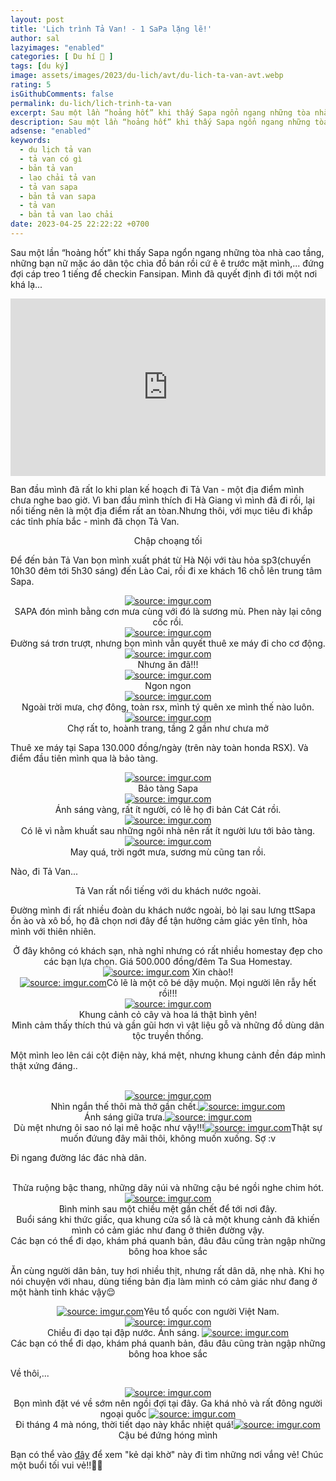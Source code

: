 ```yaml
---
layout: post
title: 'Lịch trình Tả Van! - 1 SaPa lặng lẽ!'
author: sal
lazyimages: "enabled"
categories: [ Du hí 🛫 ]
tags: [du ký]
image: assets/images/2023/du-lich/avt/du-lich-ta-van-avt.webp
rating: 5
isGithubComments: false
permalink: du-lich/lich-trinh-ta-van
excerpt: Sau một lần “hoảng hốt” khi thấy Sapa ngổn ngang những tòa nhà cao tầng, những bạn nữ mặc áo dân tộc chìa đồ bán rồi cứ ê ê trước mặt mình,... đứng đợi cáp treo 1 tiếng để checkin Fansipan. Mình đã quyết định đi tới một nơi khá lạ...
description: Sau một lần “hoảng hốt” khi thấy Sapa ngổn ngang những tòa nhà cao tầng, những bạn nữ mặc áo dân tộc chìa đồ bán rồi cứ ê ê trước mặt mình,... đứng đợi cáp treo 1 tiếng để checkin Fansipan. Mình đã quyết định đi tới một nơi khá lạ...
adsense: "enabled"
keywords:
  - du lịch tả van
  - tả van có gì
  - bản tả van
  - lao chải tả van
  - tả van sapa
  - bản tả van sapa
  - tả van
  - bản tả van lao chải
date: 2023-04-25 22:22:22 +0700
---
```


Sau một lần “hoảng hốt” khi thấy Sapa ngổn ngang những tòa nhà cao tầng, những bạn nữ mặc áo dân tộc chìa đồ bán rồi cứ ê ê trước mặt mình,... đứng đợi cáp treo 1 tiếng để checkin Fansipan. Mình đã quyết định đi tới một nơi khá lạ...

<div class="video-container">
<iframe width="1255" height="706" src="https://www.youtube.com/embed/AJzleuswNPU" title="TIMELAPSE Tả Van - SaPa 2023 - Lịch trình Tả Van! - 1 SaPa lặng lẽ!" frameborder="0" allow="accelerometer; autoplay; clipboard-write; encrypted-media; gyroscope; picture-in-picture; web-share" allowfullscreen></iframe>
</div>

<p>
Ban đầu mình đã rất lo khi plan kế hoạch đi Tả Van - một địa điểm mình chưa nghe bao giờ. Vì ban đầu mình thích đi Hà Giang vì mình đã đi rồi, lại nổi tiếng nên là một địa điểm rất an tòan.Nhưng thôi, với mục tiêu đi khắp các tỉnh phía bắc - mình đã chọn Tả Van.
</p>
<div class="content" style="text-align:center; ">
<img data-src="../../assets/images/2023/du-lich/ta-van/du-lich-ta-van-sapa-1.webp" class=" lazyload img-thumb lazyimg " /><br><span class="image-caption">Chập choạng tối</span></div>

Để đến bản Tả Van bọn mình xuất phát từ Hà Nội với tàu hỏa sp3(chuyến 10h30 đêm tới 5h30 sáng) đến Lào Cai, rồi đi xe khách 16 chỗ lên trung tâm Sapa.

<div class="content" style="text-align:center; "><a href="https://imgur.com/Nl3tvQi"><img src="https://i.imgur.com/Nl3tvQi.jpg" title="source: imgur.com" /></a><br><span class="image-caption">SAPA đón mình bằng cơn mưa cùng với đó là sương mù. Phen này lại công cốc rồi.</span></div>

<div class="content" style="text-align:center; "><a href="https://imgur.com/EYc5fSj"><img src="https://i.imgur.com/EYc5fSj.jpg" title="source: imgur.com" /></a><br><span class="image-caption">Đường sá trơn trượt, nhưng bọn mình vẫn quyết thuê xe máy đi cho cơ động.</span></div>

<div class="content" style="text-align:center; "><a href="https://imgur.com/hdmYRoU"><img src="https://i.imgur.com/hdmYRoU.jpg" title="source: imgur.com" /></a><br><span class="image-caption">Nhưng ăn đã!!!</span></div>

<div class="content" style="text-align:center; "><a href="https://imgur.com/iRRb0xk"><img src="https://i.imgur.com/iRRb0xk.jpg" title="source: imgur.com" /></a><br><span class="image-caption">Ngon ngon</span></div>

<div class="content" style="text-align:center; "><a href="https://imgur.com/mdyZxeo"><img src="https://i.imgur.com/mdyZxeo.jpg" title="source: imgur.com" /></a><br><span class="image-caption">Ngoài trời mưa, chợ đông, toàn rsx, mình tý quên xe mình thế nào luôn.</span></div>


<div class="content" style="text-align:center; "><a href="https://imgur.com/cmqcrN1"><img src="https://i.imgur.com/cmqcrN1.jpg" title="source: imgur.com" /></a><br><span class="image-caption">Chợ rất to, hoành trang, tầng 2 gần như chưa mở</span></div>

Thuê xe máy tại Sapa 130.000 đồng/ngày (trên này toàn honda RSX). Và điểm đầu tiên mình qua là bảo tàng.

<div class="content" style="text-align:center; "><a href="https://imgur.com/OgC1ZIr"><img src="https://i.imgur.com/OgC1ZIr.jpg" title="source: imgur.com" /></a><br><span class="image-caption">Bảo tàng Sapa</span></div>
<div class="content" style="text-align:center; "><a href="https://imgur.com/waxce72"><img src="https://i.imgur.com/waxce72.jpg" title="source: imgur.com" /></a><br><span class="image-caption">Ánh sáng vàng, rất ít người, có lẽ họ đi bản Cát Cát rồi.</span><br>
<a href="https://imgur.com/xALZVuU"><img src="https://i.imgur.com/xALZVuU.jpg" title="source: imgur.com" /></a><br><span class="image-caption">Có lẽ vì nằm khuất sau những ngôi nhà nên rất ít người lưu tới bảo tàng.</span><a href="https://imgur.com/Cjm0t1I"><img src="https://i.imgur.com/Cjm0t1I.jpg" title="source: imgur.com" /></a><br><span class="image-caption">May quá, trời ngớt mưa, sương mù cũng tan rồi.</span></div>

Nào, đi Tả Van...

<div class="content" style="text-align:center; ">
<img data-src="../../assets/images/2023/du-lich/ta-van/du-lich-ta-van-sapa-2.webp" class=" lazyload img-thumb lazyimg " /><br><span class="image-caption">Tả Van rất nổi tiếng với du khách nước ngoài.</span></div>

Đường mình đi rất nhiều đoàn du khách nước ngoài, bỏ lại sau lưng ttSapa ồn ào và xô bồ, họ đã chọn nơi đây để tận hưởng cảm giác yên tĩnh, hòa mình với thiên nhiên.

<div class="content" style="text-align:center; ">
<img data-src="../../assets/images/2023/du-lich/ta-van/du-lich-ta-van-sapa-8.webp" class=" lazyload img-thumb lazyimg " /><br><span class="image-caption">Ở đây không có khách sạn, nhà nghỉ nhưng có rất nhiều homestay đẹp cho các bạn lựa chọn. Giá 500.000 đồng/đêm Ta Sua Homestay.</span></div>

<div class="content" style="text-align:center; ">
<a href="https://imgur.com/0lfkAX7"><img src="https://i.imgur.com/0lfkAX7.jpg" title="source: imgur.com" /></a> Xin chào!!
</div>

<div class="content" style="text-align:center; ">
<a href="https://imgur.com/wHiDsfa"><img src="https://i.imgur.com/wHiDsfa.jpg" title="source: imgur.com" /></a><span class="image-caption">Cỏ lẽ là một cô bé dậy muộn. Mọi người lên rẫy hết rồi!!!</span>
</div>

<div class="content" style="text-align:center; ">
<a href="https://imgur.com/jTkGnBA"><img src="https://i.imgur.com/jTkGnBA.jpg" title="source: imgur.com" /></a><br><span class="image-caption">Khung cảnh cỏ cây và hoa lá thật bình yên!</span></div>

<div class="content" style="text-align:center; ">
<img data-src="../../assets/images/2023/du-lich/ta-van/du-lich-ta-van-sapa-4.webp" class=" lazyload img-thumb lazyimg " /><br><span class="image-caption">Mình cảm thấy thích thú và gần gũi hơn vì vật liệu gỗ và những đồ dùng dân tộc truyền thống.</span></div>
<!-- Một minh leo lên -->
<p>Một mình leo lên cái cột điện này, khá mệt, nhưng khung cảnh đền đáp mình thật xứng đáng..</p><br>
<div class="content" style="text-align:center; ">
<a href="https://imgur.com/nBc9lVX"><img src="https://i.imgur.com/nBc9lVX.jpg" title="source: imgur.com" /></a><br><span class="image-caption">Nhìn ngắn thế thôi mà thở gần chết.</span><a href="https://imgur.com/SsyZnH6"><img src="https://i.imgur.com/SsyZnH6.jpg" title="source: imgur.com" /></a><br><span class="image-caption">Ánh sáng giữa trưa.</span><a href="https://imgur.com/Qo1wy8D"><img src="https://i.imgur.com/Qo1wy8D.jpg" title="source: imgur.com" /></a><br><span class="image-caption">Dù mệt nhưng ôi sao nó lại mê hoặc như vậy!!!</span><a href="https://imgur.com/Pdw9F01"><img src="https://i.imgur.com/Pdw9F01.jpg" title="source: imgur.com" /></a><span class="image-caption">Thật sự muốn đứung đây mãi thôi, không muốn xuống. Sợ :v</span>
</div>
<!-- Một minh leo lên -->
<p>Đi ngang đường lác đác nhà dân.</p><br>
<div class="content" style="text-align:center; ">
<img data-src="../../assets/images/2023/du-lich/ta-van/du-lich-ta-van-sapa-5.webp" class=" lazyload img-thumb lazyimg " /><br><span class="image-caption">Thửa ruộng bậc thang, những dãy núi và những cậu bé ngồi nghe chim hót.</span></div>

<div class="content" style="text-align:center; ">
<a href="https://imgur.com/iMNDXOu"><img src="https://i.imgur.com/iMNDXOu.jpg" title="source: imgur.com" /></a><br><span class="image-caption">Bình minh sau một chiều mệt gần chết để tới nơi đây.</span><img data-src="../../assets/images/2023/du-lich/ta-van/du-lich-ta-van-sapa-3.webp" class=" lazyload img-thumb lazyimg " /><br><span class="image-caption">Buổi sáng khi thức giấc, qua khung cửa sổ là cả một khung cảnh đã khiến mình có cảm giác như đang ở thiên đường vậy.</span></div>

<div class="content" style="text-align:center; ">
<img data-src="../../assets/images/2023/du-lich/ta-van/du-lich-ta-van-sapa-6.webp" class=" lazyload img-thumb lazyimg " /><br><span class="image-caption">Các bạn có thể đi dạo, khám phá quanh bản, đâu đâu cũng tràn ngập những bông hoa khoe sắc</span></div>

Ăn cùng người dân bản, tuy hơi nhiều thịt, nhưng rất dân dã, nhẹ nhà. Khi họ nói chuyện với nhau, dùng tiếng bản địa làm mình có cảm giác như đang ở một hành tinh khác vậy😌

<div class="content" style="text-align:center; ">
<a href="https://imgur.com/Bdy8Zwg"><img src="https://i.imgur.com/Bdy8Zwg.jpg" title="source: imgur.com" /></a>Yêu tổ quốc con người Việt Nam.</div>

<div class="content" style="text-align:center; ">
<a href="https://imgur.com/VS17Vzl"><img src="https://i.imgur.com/VS17Vzl.jpg" title="source: imgur.com" /></a><br><span class="image-caption">Chiều đi dạo tại đập nước. Ánh sáng.</span>
<a href="https://imgur.com/q99lF3f"><img src="https://i.imgur.com/q99lF3f.jpg" title="source: imgur.com" /></a><br><span class="image-caption">Các bạn có thể đi dạo, khám phá quanh bản, đâu đâu cũng tràn ngập những bông hoa khoe sắc</span></div>

Về thôi,...
<div class="content" style="text-align:center; ">
<a href="https://imgur.com/nyNXqZb"><img src="https://i.imgur.com/nyNXqZb.jpg" title="source: imgur.com" /></a><br><span class="image-caption">Bọn mình đặt vé về sớm nên ngồi đợi tại đây. Ga khá nhỏ và rất đông người ngoại quốc</span>
<a href="https://imgur.com/fRKwN8q"><img src="https://i.imgur.com/fRKwN8q.jpg" title="source: imgur.com" /></a><br><span class="image-caption">Đi tháng 4 mà nóng, thời tiết dạo này khắc nhiệt quá!</span><a href="https://imgur.com/coNUuWK"><img src="https://i.imgur.com/coNUuWK.jpg" title="source: imgur.com" /></a><br><span class="image-caption">Cậu bé đứng hóng mình</span>
</div>

Bạn có thể vào <a href="https://www.facebook.com/media/set/?vanity=nntatlu&set=a.2574616576014311" target="_blank" class="item-link item-content link external" id="facebook" onclick='getHrefOnclickAndRedirectWithLink(event)'>đây</a> để xem "kẻ dại khờ" này đi tìm những nơi vắng vẻ! Chúc một buổi tối vui vẻ!!👨‍🚀

<script>
var root_url=window.location.origin;function getHrefOnclickAndRedirectWithLink(t){t.preventDefault();t=t.currentTarget.getAttribute("href");window.location=[root_url,"/redirect?url=",encodeURIComponent(t)].join("")}
</script>

<style>
.box{display:flex;align-items:center;justify-content:center;background:#aaa;margin:20px 0;width:100%;min-height:200px;border:2px #ccc solid;color:#fff}.row{display:flex;flex-wrap:wrap;padding:0 4px}.column{flex:25%;max-width:25%;padding:0 4px}.column img{margin-top:8px;vertical-align:middle;width:100%}@media screen and (max-width: 800px){.column{flex:50%;max-width:50%}}@media screen and (max-width: 600px){.column{flex:100%;max-width:100%}}video{max-width:100%;height:auto}
</style>
<script>
let myVideo=document.getElementById("video1");if(myVideo){function i(){myVideo.paused?myVideo.play():myVideo.pause()}function e(){myVideo.width=560}function d(){myVideo.width=228}function o(){myVideo.width=320}myVideo.play()}
</script>
<style>
iframe{margin:auto;display:block}.video-container{position:relative;padding-bottom:56.25%}.video-container iframe{position:absolute;top:0;left:0;width:100%;height:100%}.video{aspect-ratio:16/9;width:100%}
</style>

